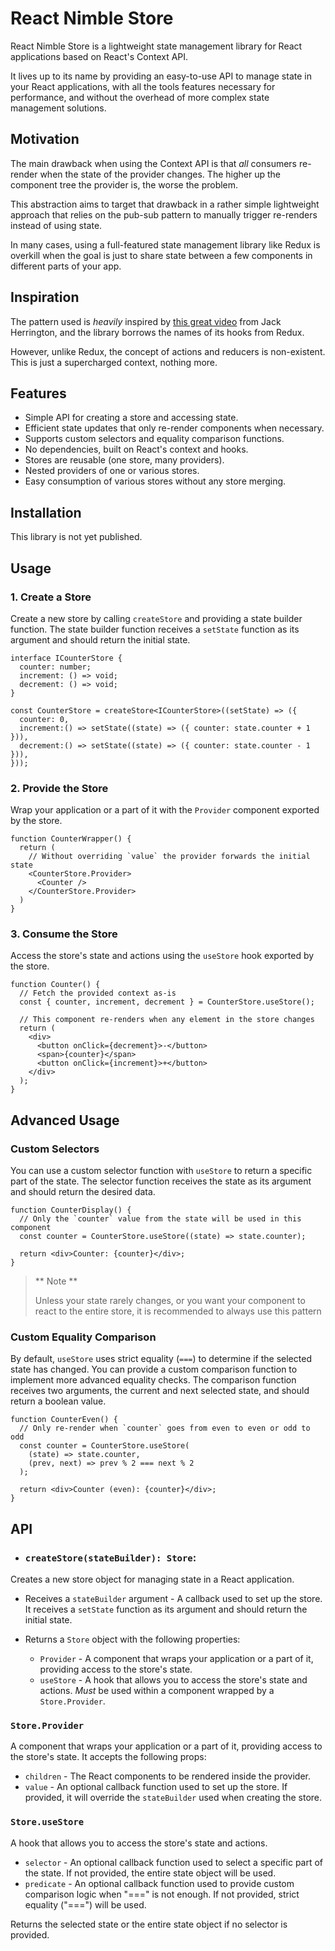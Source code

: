 # React Nimble Store
React Nimble Store is a lightweight state management library for React applications based on React's Context API. 

It lives up to its name by providing an easy-to-use API to manage state in your React applications, with all the tools features necessary for performance, and without the overhead of more complex state management solutions.

## Motivation
The main drawback when using the Context API is that _all_ consumers re-render when the state of the provider changes. The higher up the component tree the provider is, the worse the problem.

This abstraction aims to target that drawback in a rather simple lightweight approach that relies on the pub-sub pattern to manually trigger re-renders instead of using state.

In many cases, using a full-featured state management library like Redux is overkill when the goal is just to share state between a few components in different parts of your app. 

## Inspiration
The pattern used is _heavily_ inspired by [this great video](https://www.youtube.com/watch?v=ZKlXqrcBx88) from Jack Herrington, and the library borrows the names of its hooks from Redux. 

However, unlike Redux, the concept of actions and reducers is non-existent. This is just a supercharged context, nothing more.

## Features

- Simple API for creating a store and accessing state.
- Efficient state updates that only re-render components when necessary.
- Supports custom selectors and equality comparison functions.
- No dependencies, built on React's context and hooks.
- Stores are reusable (one store, many providers).
- Nested providers of one or various stores.
- Easy consumption of various stores without any store merging.

## Installation

This library is not yet published. 

## Usage

### 1. Create a Store

Create a new store by calling `createStore` and providing a state builder function. The state builder function receives a `setState` function as its argument and should return the initial state.

```tsx
interface ICounterStore {
  counter: number;
  increment: () => void;
  decrement: () => void;
}

const CounterStore = createStore<ICounterStore>((setState) => ({
  counter: 0,
  increment:() => setState((state) => ({ counter: state.counter + 1 })),
  decrement:() => setState((state) => ({ counter: state.counter - 1 })),
}));
```

### 2. Provide the Store

Wrap your application or a part of it with the `Provider` component exported by the store.

```tsx
function CounterWrapper() {
  return (
    // Without overriding `value` the provider forwards the initial state
    <CounterStore.Provider>
      <Counter />
    </CounterStore.Provider>
  )
}
```

### 3. Consume the Store
Access the store's state and actions using the `useStore` hook exported by the store.

```tsx
function Counter() {
  // Fetch the provided context as-is
  const { counter, increment, decrement } = CounterStore.useStore();

  // This component re-renders when any element in the store changes
  return (
    <div>
      <button onClick={decrement}>-</button>
      <span>{counter}</span>
      <button onClick={increment}>+</button>
    </div>
  );
}
```

## Advanced Usage

### Custom Selectors

You can use a custom selector function with `useStore` to return a specific part of the state. The selector function receives the state as its argument and should return the desired data.

```tsx
function CounterDisplay() {
  // Only the `counter` value from the state will be used in this component
  const counter = CounterStore.useStore((state) => state.counter);

  return <div>Counter: {counter}</div>;
}
```

> ** Note **
>
> Unless your state rarely changes, or you want your component to react to the entire store, 
> it is recommended to always use this pattern

### Custom Equality Comparison

By default, `useStore` uses strict equality (`===`) to determine if the selected state has changed. You can provide a custom comparison function to implement more advanced equality checks. The comparison function receives two arguments, the current and next selected state, and should return a boolean value.

```tsx
function CounterEven() {
  // Only re-render when `counter` goes from even to even or odd to odd
  const counter = CounterStore.useStore(
    (state) => state.counter,
    (prev, next) => prev % 2 === next % 2
  );

  return <div>Counter (even): {counter}</div>;
}
```

## API

- ### `createStore(stateBuilder): Store`:
Creates a new store object for managing state in a React application.
  - Receives a `stateBuilder` argument - A callback used to set up the store. It receives a `setState` function as its argument and should return the initial state.

  - Returns a `Store` object with the following properties:
    - `Provider` - A component that wraps your application or a part of it, providing access to the store's state.
    - `useStore` - A hook that allows you to access the store's state and actions. _Must_ be used within a component wrapped by a `Store.Provider`.

### `Store.Provider`
A component that wraps your application or a part of it, providing access to the store's state. It accepts the following props:

- `children` - The React components to be rendered inside the provider.
- `value` - An optional callback function used to set up the store. If provided, it will override the `stateBuilder` used when creating the store.

### `Store.useStore`
A hook that allows you to access the store's state and actions.

- `selector` - An optional callback function used to select a specific part of the state. If not provided, the entire state object will be used.
- `predicate` - An optional callback function used to provide custom comparison logic when "===" is not enough. If not provided, strict equality ("===") will be used.

Returns the selected state or the entire state object if no selector is provided.
